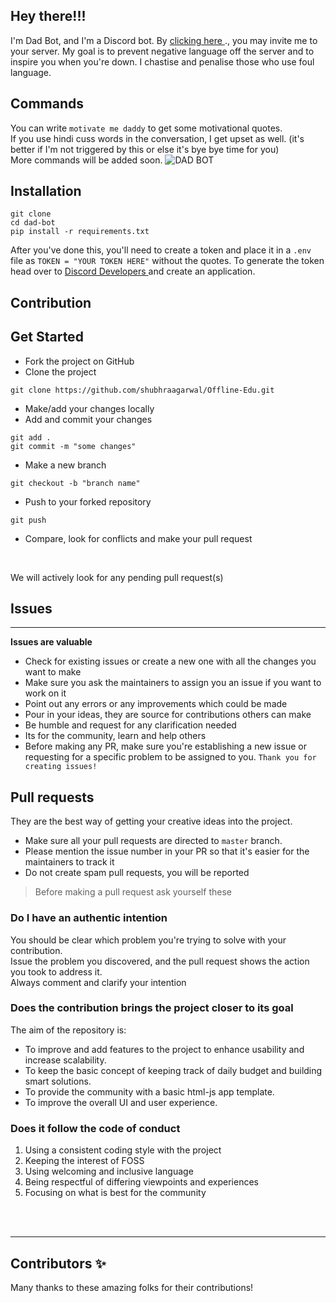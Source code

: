 ## Hey there!!!

I'm Dad Bot, and I'm a Discord bot. By <a href="https://lnkd.in/gQ5YDjz"> clicking here </a>., you may invite me to your server. My goal is to prevent negative language off the server and to inspire you when you're down. I chastise and penalise those who use foul language. 

## Commands

You can write `motivate me daddy` to get some motivational quotes. <br>
If you use hindi cuss words in the conversation, I get upset as well. (it's better if I'm not triggered by this or else it's bye bye time for you) <br>
More commands will be added soon.
![DAD BOT](https://user-images.githubusercontent.com/53416067/135571621-ea2b7660-d15a-46aa-997e-7e162c2bdaca.jpg)

## Installation

`git clone` <br>
`cd dad-bot` <br>
`pip install -r requirements.txt` <br>

After you've done this, you'll need to create a token and place it in a `.env` file as `TOKEN = "YOUR TOKEN HERE"` without the quotes.
To generate the token head over to <a href ="https://discord.com/developers/applications"> Discord Developers </a> and create an application.

## Contribution
## Get Started
- Fork the project on GitHub
- Clone the project
```
git clone https://github.com/shubhraagarwal/Offline-Edu.git
```
- Make/add your changes locally
- Add and commit your changes
```
git add .
git commit -m "some changes"
```
- Make a new branch 
```
git checkout -b "branch name"
```

- Push to your forked repository
```
git push
```
- Compare, look for conflicts and make your pull request
<br>

We will actively look for any pending pull request(s)
## Issues
---
__Issues are valuable__
- Check for existing issues or create a new one with all the changes you want to make
- Make sure you ask the maintainers to assign you an issue if you want to work on it
- Point out any errors or any improvements which could be made
- Pour in your ideas, they are source for contributions others can make
- Be humble and request for any clarification needed
- Its for the community, learn and help others
- Before making any PR, make sure you're establishing a new issue or requesting for a specific problem to be assigned to you.
`Thank you for creating issues!`

## Pull requests
They are the best way of getting your creative ideas into the project.

- Make sure all your pull requests are directed to `master` branch.
- Please mention the issue number in your PR so that it's easier for the maintainers to track it
- Do not create spam pull requests, you will be reported
> Before making a pull request ask yourself these
### __Do I have an authentic intention__

You should be clear which problem you're trying to solve with your contribution.
<br>
Issue the problem you discovered, and the pull request shows the action you took to address it.<br>
Always comment and clarify your intention
<br>

###  __Does the contribution brings the project closer to its goal__
The aim of the repository is: 

- To improve and add features to the project to enhance usability and increase scalability.
- To keep the basic concept of keeping track of daily budget and building smart solutions.
- To provide the community with a basic html-js app template.
- To improve the overall UI and user experience.


### __Does it follow the code of conduct__

1. Using a consistent coding style with the project
2. Keeping the interest of FOSS
3. Using welcoming and inclusive language
4. Being respectful of differing viewpoints and experiences
5. Focusing on what is best for the community
<br>
<br>

---
## Contributors ✨

Many thanks to these amazing folks for their contributions!
